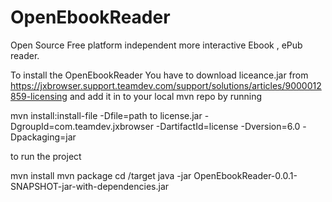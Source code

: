 # OpenEbookReader
Open Source Free platform independent more interactive Ebook , ePub reader.

To install the OpenEbookReader You have to download liceance.jar from https://jxbrowser.support.teamdev.com/support/solutions/articles/9000012859-licensing and add it in to your local mvn repo by running

mvn install:install-file -Dfile=path to license.jar -DgroupId=com.teamdev.jxbrowser -DartifactId=license -Dversion=6.0 -Dpackaging=jar

to run the project

mvn install
mvn package
cd /target
java -jar OpenEbookReader-0.0.1-SNAPSHOT-jar-with-dependencies.jar
